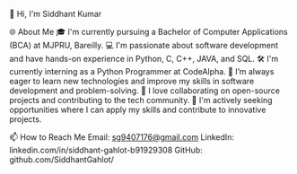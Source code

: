 👋 Hi, I'm Siddhant Kumar

🌐 About Me
🎓 I'm currently pursuing a Bachelor of Computer Applications (BCA) at MJPRU, Bareilly.
💻 I'm passionate about software development and have hands-on experience in Python, C, C++, JAVA, and SQL.
🛠️ I'm currently interning as a Python Programmer at CodeAlpha.
🧠 I’m always eager to learn new technologies and improve my skills in software development and problem-solving.
🤝 I love collaborating on open-source projects and contributing to the tech community.
💼 I'm actively seeking opportunities where I can apply my skills and contribute to innovative projects.

📫 How to Reach Me
Email: sg9407176@gmail.com
LinkedIn: linkedin.com/in/siddhant-gahlot-b91929308
GitHub: github.com/SiddhantGahlot/
